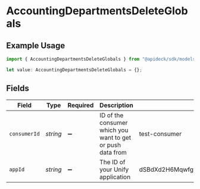 # AccountingDepartmentsDeleteGlobals

## Example Usage

```typescript
import { AccountingDepartmentsDeleteGlobals } from "@apideck/sdk/models/operations";

let value: AccountingDepartmentsDeleteGlobals = {};
```

## Fields

| Field                                                      | Type                                                       | Required                                                   | Description                                                | Example                                                    |
| ---------------------------------------------------------- | ---------------------------------------------------------- | ---------------------------------------------------------- | ---------------------------------------------------------- | ---------------------------------------------------------- |
| `consumerId`                                               | *string*                                                   | :heavy_minus_sign:                                         | ID of the consumer which you want to get or push data from | test-consumer                                              |
| `appId`                                                    | *string*                                                   | :heavy_minus_sign:                                         | The ID of your Unify application                           | dSBdXd2H6Mqwfg0atXHXYcysLJE9qyn1VwBtXHX                    |